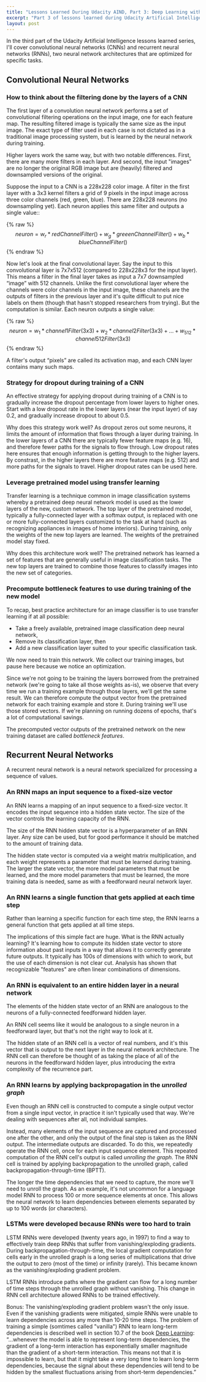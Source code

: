 ```yaml
---
title: "Lessons Learned During Udacity AIND, Part 3: Deep Learning with Convolutional Neural Networks and Recurrent Neural Networks"
excerpt: "Part 3 of lessons learned during Udacity Artificial Intelligence Nanodegree covers deep learning with convolutional neural networks (CNNs) and recurrent neural networks (RNNs)."
layout: post
---
```


In the third part of the Udacity Artificial Intelligence lessons learned series, I'll cover convolutional neural networks (CNNs) and recurrent neural networks (RNNs), two neural network architectures that are optimized for specific tasks.

## Convolutional Neural Networks

### How to think about the filtering done by the layers of a CNN

The first layer of a convolution neural network performs a set of convolutional filtering operations on the input image, one for each feature map. The resulting filtered image is typically the same size as the input image. The exact type of filter used in each case is not dictated as in a traditional image processing system, but is learned by the neural network during training.

Higher layers work the same way, but with two notable differences. First, there are many more filters in each layer. And second, the input "images" are no longer the original RGB image but are (heavily) filtered and downsampled versions of the original.

Suppose the input to a CNN is a 228x228 color image. A filter in the first layer with a 3x3 kernel filters a grid of 9 pixels in the input image across three color channels (red, green, blue). There are 228x228 neurons (no downsampling yet). Each neuron applies this same filter and outputs a single value::

{% raw %}
$$
neuron = w_r * redChannelFilter() + w_g * greeenChannelFilter() + w_b * blueChannelFilter()
$$
{% endraw %}

Now let's look at the final convolutional layer. Say the input to this convolutional layer is 7x7x512 (compared to 228x228x3 for the input layer). This means a filter in the final layer takes as input a 7x7 downsampled “image” with 512 channels. Unlike the first convolutional layer where the channels were color channels in the input image, these channels are the outputs of filters in the previous layer and it's quite difficult to put nice labels on them (though that hasn't stopped researchers from trying). But the computation is similar. Each neuron outputs a single value:

{% raw %}
$$
neuron = w_1 * channel1Filter(3x3) + w_2 * channel2Filter(3x3) + … + w_{512} * channel512Filter(3x3)
$$
{% endraw %}

A filter's output “pixels” are called its activation map, and each CNN layer contains many such maps.

### Strategy for dropout during training of a CNN

An effective strategy for applying dropout during training of a CNN is to gradually increase the dropout percentage from lower layers to higher ones. Start with a low dropout rate in the lower layers (near the input layer) of say 0.2, and gradually increase dropout to about 0.5.

Why does this strategy work well? As dropout zeros out some neurons, it limits the amount of information that flows through a layer during training. In the lower layers of a CNN there are typically fewer feature maps (e.g. 16), and therefore fewer paths for the signals to flow through. Low dropout rates here ensures that enough information is getting through to the higher layers. By constrast, in the higher layers there are more feature maps (e.g. 512) and more paths for the signals to travel. Higher dropout rates can be used here.

### Leverage pretrained model using transfer learning

Transfer learning is a technique common in image classification systems whereby a pretrained deep neural network model is used as the lower layers of the new, custom network. The top layer of the pretrained model, typically a fully-connected layer with a softmax output, is replaced with one or more fully-connected layers customized to the task at hand (such as recognizing appliances in images of home interiors). During training, only the weights of the new top layers are learned. The weights of the pretrained model stay fixed.

Why does this architecture work well? The pretrained network has learned a set of features that are generally useful in image classification tasks. The new top layers are trained to combine those features to classify images into the new set of categories.

### Precompute bottleneck features to use during training of the new model

To recap, best practice architecture for an image classifier is to use transfer learning if at all possible:

  * Take a freely available, pretrained image classification deep neural network,
  * Remove its classification layer, then
  * Add a new classification layer suited to your specific classification task.

We now need to train this network. We collect our training images, but pause here because we notice an optimization.

Since we're not going to be training the layers borrowed from the pretrained network (we're going to take all those weights as-is), we observe that every time we run a training example through those layers, we'll get the same result. We can therefore compute the output vector from the pretrained network for each training example and store it. During training we'll use those stored vectors. If we're planning on running dozens of epochs, that's a lot of computational savings.

The precomputed vector outputs of the pretrained network on the new training dataset are called _bottleneck features_.

## Recurrent Neural Networks

A recurrent neural network is a neural network specialized for processing a sequence of values.

### An RNN maps an input sequence to a fixed-size vector

An RNN learns a mapping of an input sequence to a fixed-size vector. It encodes the input sequence into a hidden state vector. The size of the vector controls the learning capacity of the RNN.

The size of the RNN hidden state vector is a hyperparameter of an RNN layer. Any size can be used, but for good performance it should be matched to the amount of training data.

The hidden state vector is computed via a weight matrix multiplication, and each weight represents a parameter that must be learned during training. The larger the state vector, the more model parameters that must be learned, and the more model parameters that must be learned, the more training data is needed, same as with a feedforward neural network layer.

### An RNN learns a single function that gets applied at each time step

Rather than learning a specific function for each time step, the RNN learns a general function that gets applied at all time steps.

The implications of this simple fact are huge. What is the RNN actually learning? It's learning how to compute its hidden state vector to store information about past inputs in a way that allows it to correctly generate future outputs. It typically has 100s of dimensions with which to work, but the use of each dimension is not clear cut. Analysis has shown that recognizable "features" are often linear combinations of dimensions.

### An RNN is equivalent to an entire hidden layer in a neural network

The elements of the hidden state vector of an RNN are analogous to the neurons of a fully-connected feedforward hidden layer.

An RNN cell seems like it would be analogous to a single neuron in a feedforward layer, but that's not the right way to look at it.

The hidden state of an RNN cell is a vector of real numbers, and it's this vector that is output to the next layer in the neural network architecture. The RNN cell can therefore be thought of as taking the place of all of the neurons in the feedforward hidden layer, plus introducing the extra complexity of the recurrence part.

### An RNN learns by applying backpropagation in the _unrolled graph_

Even though an RNN cell is constructed to compute a single output vector from a single input vector, in practice it isn't typically used that way. We're dealing with sequences after all, not individual samples.

Instead, many elements of the input sequence are captured and processed one after the other, and only the output of the final step is taken as the RNN output. The intermediate outputs are discarded. To do this, we repeatedly operate the RNN cell, once for each input sequence element. This repeated computation of the RNN cell's output is called _unrolling the graph_. The RNN cell is trained by applying backpropagation to the unrolled graph, called backpropagation-through-time (BPTT).

The longer the time dependencies that we need to capture, the more we'll need to unroll the graph. As an example, it's not uncommon for a language model RNN to process 100 or more sequence elements at once. This allows the neural network to learn dependencies between elements separated by up to 100 words (or characters).

### LSTMs were developed because RNNs were too hard to train

LSTM RNNs were developed (twenty years ago, in 1997) to find a way to effectively train deep RNNs that suffer from vanishing/exploding gradients. During backpropagation-through-time, the local gradient computation for cells early in the unrolled graph is a long series of multiplications that drive the output to zero (most of the time) or infinity (rarely). This became known as the vanishing/exploding gradient problem.

LSTM RNNs introduce paths where the gradient can flow for a long number of time steps through the unrolled graph without vanishing. This change in RNN cell architecture allowed RNNs to be trained effectively.

Bonus: The vanishing/exploding gradient problem wasn't the only issue. Even if the vanishing gradients were mitigated, simple RNNs were unable to learn dependencies across any more than 10-20 time steps. The problem of training a simple (somtimes called "vanilla") RNN to learn long-term dependencies is described well in section 10.7 of the book [Deep Learning](http://www.deeplearningbook.org/contents/rnn.html):
“...whenever the model is able to represent long-term dependencies, the gradient of a long-term interaction has exponentially smaller magnitude than the gradient of a short-term interaction. This means not that it is impossible to learn, but that it might take a very long time to learn long-term dependencies, because the signal about these dependencies will tend to be hidden by the smallest fluctuations arising from short-term dependencies.”
